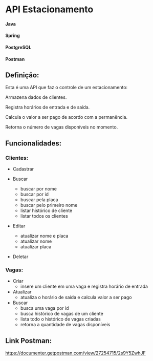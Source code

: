 # API Estacionamento
#### Java
#### Spring
#### PostgreSQL
#### Postman

## Definição:
Esta é uma API que faz o controle de um estacionamento:
<p>Armazena dados de clientes. 
<p>Registra horários de entrada e de saída.
<p>Calcula o valor a ser pago de acordo com a permanência.
<p>Retorna o número de vagas disponíveis no momento.

## Funcionalidades:
### Clientes:
- Cadastrar

- Buscar
    - buscar por nome
    - buscar por id
    - buscar pela placa
    - buscar pelo primeiro nome
    - listar histórico de cliente
    - listar todos os clientes
- Editar
    - atualizar nome e placa
    - atualizar nome
    - atualizar placa

- Deletar

### Vagas:
- Criar
    - insere um cliente em uma vaga e registra horário de entrada
- Atualizar
    - atualiza o horário de saída e calcula valor a ser pago
- Buscar
    - busca uma vaga por id
    - busca histórico de vagas de um cliente
    - lista todo o histórico de vagas criadas
    - retorna a quantidade de vagas disponíveis

## Link Postman:

https://documenter.getpostman.com/view/27254715/2s9Y5ZwhJF